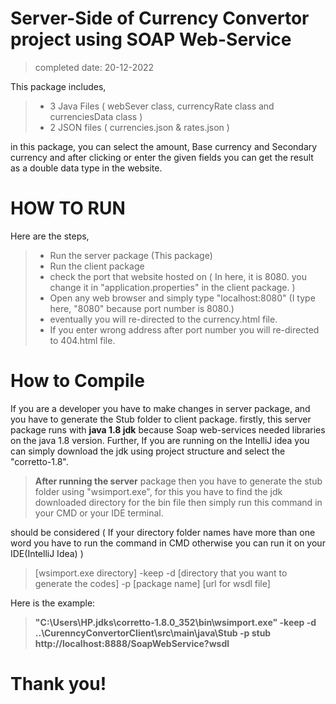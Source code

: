# Server-Side of Currency Convertor project using SOAP Web-Service
>completed date: 20-12-2022

This package includes,
>* 3 Java Files  ( webSever class, currencyRate class and currenciesData class )
>* 2 JSON files  ( currencies.json & rates.json )

in this package,
you can select the amount, Base currency and Secondary currency and after clicking or enter the given fields you can get the result as a double data type in the website.

HOW TO RUN
===========
Here are the steps,
>* Run the server package (This package)
>* Run the client package 
>* check the port that website hosted on ( In here, it is 8080. you change it in "application.properties" in the client package. )
>* Open any web browser and simply type "localhost:8080" (I type here, "8080" because port number is 8080.)
>* eventually you will re-directed to the currency.html file.
>* If you enter wrong address after port number you will re-directed to 404.html file.

How to Compile
=============
If you are a developer you have to make changes in server package, and you have to generate the Stub folder to client package.
firstly, this server package runs with <b>java 1.8 jdk</b> because Soap web-services needed libraries on the java 1.8 version.
Further, If you are running on the IntelliJ idea you can simply download the jdk using project structure and select the "corretto-1.8".

><b>After running the server</b> package then you have to generate the stub folder using "wsimport.exe",
for this you have to find the jdk downloaded directory for the bin file then simply run this command in your CMD or your IDE terminal.

should be considered ( If your directory folder names have more than one word you have to run the command in CMD otherwise you can run it on your IDE(IntelliJ Idea) )

>[wsimport.exe directory] -keep -d [directory that you want to generate the codes] -p [package name] [url for wsdl file]
 
Here is the example:
><b>"C:\Users\HP\.jdks\corretto-1.8.0_352\bin\wsimport.exe" -keep -d ..\CurenncyConvertorClient\src\main\java\Stub -p stub http://localhost:8888/SoapWebService?wsdl



Thank you!
=============
